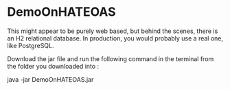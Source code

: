 # DemoOnHATEOAS
This might appear to be purely web based, but behind the scenes, there is an H2 relational database. In production, you would probably use a real one, like PostgreSQL. 

Download the jar file and run the following command in the terminal from the folder you downloaded into :

java -jar DemoOnHATEOAS.jar
